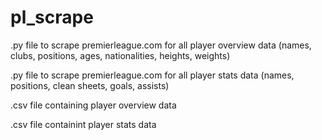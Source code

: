 # pl_scrape

.py file to scrape premierleague.com for all player overview data (names, clubs, positions, ages, nationalities, heights, weights)

.py file to scrape premierleague.com for all player stats data (names, positions, clean sheets, goals, assists)         

.csv file containing player overview data

.csv file containint player stats data

